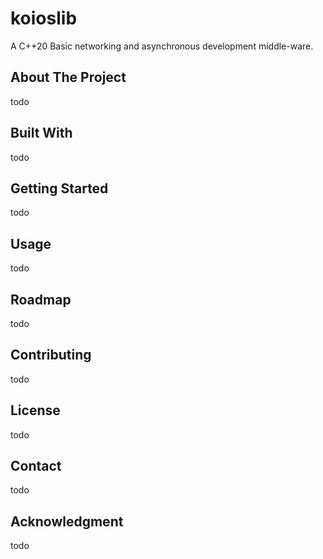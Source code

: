 # koioslib

A C++20 Basic networking and asynchronous development middle-ware.

## About The Project

todo

## Built With

todo

## Getting Started

todo

## Usage

todo

## Roadmap

todo

## Contributing

todo

## License

todo

## Contact

todo

## Acknowledgment

todo


